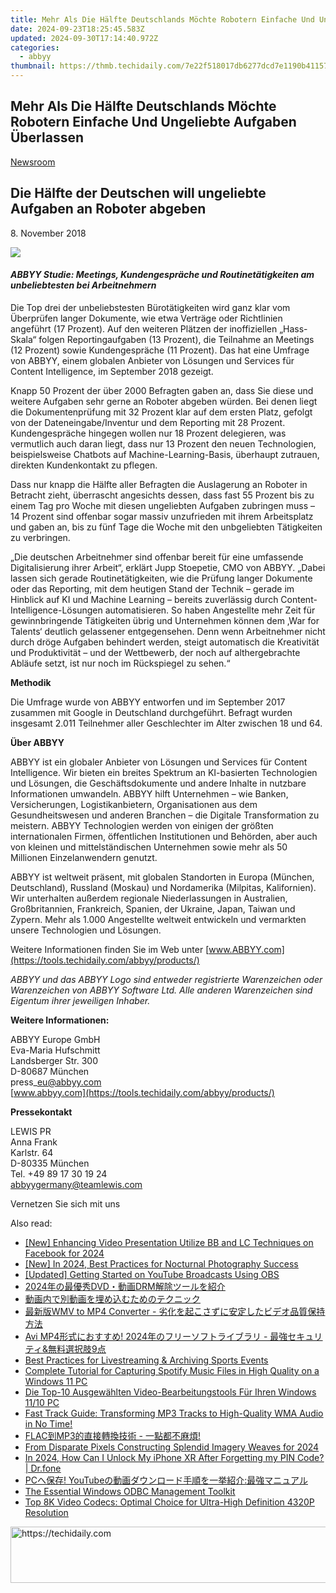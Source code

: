 ```yaml
---
title: Mehr Als Die Hälfte Deutschlands Möchte Robotern Einfache Und Ungeliebte Aufgaben Überlassen
date: 2024-09-23T18:25:45.583Z
updated: 2024-09-30T17:14:40.972Z
categories:
  - abbyy
thumbnail: https://thmb.techidaily.com/7e22f518017db6277dcd7e1190b41157a7934026017c8917e3ff6d2a5ba30944.jpg
---
```


## Mehr Als Die Hälfte Deutschlands Möchte Robotern Einfache Und Ungeliebte Aufgaben Überlassen

[Newsroom](https://tools.techidaily.com/abbyy/products/)

## Die Hälfte der Deutschen will ungeliebte Aufgaben an Roboter abgeben

8\. November 2018

![](https://content.abbyy.com/-/media/project/abbyy/abbyy/branchtemplates/shutterstock_1272462163_1296-x-729.jpg?h=729&iar=0&w=1296)

#### _ABBYY Studie: Meetings, Kundengespräche und Routinetätigkeiten am unbeliebtesten bei Arbeitnehmern_

  
Die Top drei der unbeliebstesten Bürotätigkeiten wird ganz klar vom Überprüfen langer Dokumente, wie etwa Verträge oder Richtlinien angeführt (17 Prozent). Auf den weiteren Plätzen der inoffiziellen „Hass-Skala“ folgen Reportingaufgaben (13 Prozent), die Teilnahme an Meetings (12 Prozent) sowie Kundengespräche (11 Prozent). Das hat eine Umfrage von ABBYY, einem globalen Anbieter von Lösungen und Services für Content Intelligence, im September 2018 gezeigt.

Knapp 50 Prozent der über 2000 Befragten gaben an, dass Sie diese und weitere Aufgaben sehr gerne an Roboter abgeben würden. Bei denen liegt die Dokumentenprüfung mit 32 Prozent klar auf dem ersten Platz, gefolgt von der Dateneingabe/Inventur und dem Reporting mit 28 Prozent. Kundengespräche hingegen wollen nur 18 Prozent delegieren, was vermutlich auch daran liegt, dass nur 13 Prozent den neuen Technologien, beispielsweise Chatbots auf Machine-Learning-Basis, überhaupt zutrauen, direkten Kundenkontakt zu pflegen.

Dass nur knapp die Hälfte aller Befragten die Auslagerung an Roboter in Betracht zieht, überrascht angesichts dessen, dass fast 55 Prozent bis zu einem Tag pro Woche mit diesen ungeliebten Aufgaben zubringen muss – 14 Prozent sind offenbar sogar massiv unzufrieden mit ihrem Arbeitsplatz und gaben an, bis zu fünf Tage die Woche mit den unbgeliebten Tätigkeiten zu verbringen.

„Die deutschen Arbeitnehmer sind offenbar bereit für eine umfassende Digitalisierung ihrer Arbeit“, erklärt Jupp Stoepetie, CMO von ABBYY. „Dabei lassen sich gerade Routinetätigkeiten, wie die Prüfung langer Dokumente oder das Reporting, mit dem heutigen Stand der Technik – gerade im Hinblick auf KI und Machine Learning – bereits zuverlässig durch Content-Intelligence-Lösungen automatisieren. So haben Angestellte mehr Zeit für gewinnbringende Tätigkeiten übrig und Unternehmen können dem ‚War for Talents‘ deutlich gelassener entgegensehen. Denn wenn Arbeitnehmer nicht durch dröge Aufgaben behindert werden, steigt automatisch die Kreativität und Produktivität – und der Wettbewerb, der noch auf althergebrachte Abläufe setzt, ist nur noch im Rückspiegel zu sehen.“

  
**Methodik**

Die Umfrage wurde von ABBYY entworfen und im September 2017 zusammen mit Google in Deutschland durchgeführt. Befragt wurden insgesamt 2.011 Teilnehmer aller Geschlechter im Alter zwischen 18 und 64.

  
**Über ABBYY**

ABBYY ist ein globaler Anbieter von Lösungen und Services für Content Intelligence. Wir bieten ein breites Spektrum an KI-basierten Technologien und Lösungen, die Geschäftsdokumente und andere Inhalte in nutzbare Informationen umwandeln. ABBYY hilft Unternehmen – wie Banken, Versicherungen, Logistikanbietern, Organisationen aus dem Gesundheitswesen und anderen Branchen – die Digitale Transformation zu meistern. ABBYY Technologien werden von einigen der größten internationalen Firmen, öffentlichen Institutionen und Behörden, aber auch von kleinen und mittelständischen Unternehmen sowie mehr als 50 Millionen Einzelanwendern genutzt.

ABBYY ist weltweit präsent, mit globalen Standorten in Europa (München, Deutschland), Russland (Moskau) und Nordamerika (Milpitas, Kalifornien). Wir unterhalten außerdem regionale Niederlassungen in Australien, Großbritannien, Frankreich, Spanien, der Ukraine, Japan, Taiwan und Zypern. Mehr als 1.000 Angestellte weltweit entwickeln und vermarkten unsere Technologien und Lösungen.

Weitere Informationen finden Sie im Web unter [www.ABBYY.com](https://tools.techidaily.com/abbyy/products/)

_ABBYY und das ABBYY Logo sind entweder registrierte Warenzeichen oder Warenzeichen von ABBYY Software Ltd. Alle anderen Warenzeichen sind Eigentum ihrer jeweiligen Inhaber._

  
**Weitere Informationen:**

ABBYY Europe GmbH  
Eva-Maria Hufschmitt  
Landsberger Str. 300  
D-80687 München  
press\_eu@abbyy.com  
[www.abbyy.com](https://tools.techidaily.com/abbyy/products/)

  
**Pressekontakt**

LEWIS PR  
Anna Frank  
Karlstr. 64  
D-80335 München  
Tel. +49 89 17 30 19 24  
[abbyygermany@teamlewis.com](https://tools.techidaily.com/abbyy/products/)

Vernetzen Sie sich mit uns

<ins class="adsbygoogle"
     style="display:block"
     data-ad-format="autorelaxed"
     data-ad-client="ca-pub-7571918770474297"
     data-ad-slot="1223367746"></ins>

<ins class="adsbygoogle"
     style="display:block"
     data-ad-client="ca-pub-7571918770474297"
     data-ad-slot="8358498916"
     data-ad-format="auto"
     data-full-width-responsive="true"></ins>

<span class="atpl-alsoreadstyle">Also read:</span>
<div><ul>
<li><a href="https://facebook-videos.techidaily.com/new-enhancing-video-presentation-utilize-bb-and-lc-techniques-on-facebook-for-2024/"><u>[New] Enhancing Video Presentation Utilize BB and LC Techniques on Facebook for 2024</u></a></li>
<li><a href="https://screen-recording.techidaily.com/new-in-2024-best-practices-for-nocturnal-photography-success/"><u>[New] In 2024, Best Practices for Nocturnal Photography Success</u></a></li>
<li><a href="https://facebook-record-videos.techidaily.com/updated-getting-started-on-youtube-broadcasts-using-obs/"><u>[Updated] Getting Started on YouTube Broadcasts Using OBS</u></a></li>
<li><a href="https://solve-latest.techidaily.com/2024dvddrm/"><u>2024年の最優秀DVD・動画DRM解除ツールを紹介</u></a></li>
<li><a href="https://solve-latest.techidaily.com/5yuv55s75yaf44gn5yil5yuv55s744ks5zplusl44kb6l6844ka44gf44kb44gu44og44kv44ol44od44kv/"><u>動画内で別動画を埋め込むためのテクニック</u></a></li>
<li><a href="https://solve-latest.techidaily.com/wmv-to-mp4-converter/"><u>最新版WMV to MP4 Converter - 劣化を起こさずに安定したビデオ品質保持方法</u></a></li>
<li><a href="https://solve-latest.techidaily.com/avi-mp4-2024-and9/"><u>Avi MP4形式におすすめ! 2024年のフリーソフトライブラリ - 最強セキュリティ&無料選択肢9点</u></a></li>
<li><a href="https://video-capture.techidaily.com/best-practices-for-livestreaming-and-archiving-sports-events/"><u>Best Practices for Livestreaming & Archiving Sports Events</u></a></li>
<li><a href="https://solve-latest.techidaily.com/complete-tutorial-for-capturing-spotify-music-files-in-high-quality-on-a-windows-11-pc/"><u>Complete Tutorial for Capturing Spotify Music Files in High Quality on a Windows 11 PC</u></a></li>
<li><a href="https://techtrends.techidaily.com/die-top-10-ausgewahlten-video-bearbeitungstools-fur-ihren-windows-1110-pc/"><u>Die Top-10 Ausgewählten Video-Bearbeitungstools Für Ihren Windows 11/10 PC</u></a></li>
<li><a href="https://solve-latest.techidaily.com/fast-track-guide-transforming-mp3-tracks-to-high-quality-wma-audio-in-no-time/"><u>Fast Track Guide: Transforming MP3 Tracks to High-Quality WMA Audio in No Time!</u></a></li>
<li><a href="https://solve-latest.techidaily.com/flacmp3/"><u>FLAC到MP3的直接轉換技術 - 一點都不麻煩!</u></a></li>
<li><a href="https://some-techniques.techidaily.com/from-disparate-pixels-constructing-splendid-imagery-weaves-for-2024/"><u>From Disparate Pixels Constructing Splendid Imagery Weaves for 2024</u></a></li>
<li><a href="https://iphone-unlock.techidaily.com/in-2024-how-can-i-unlock-my-iphone-xr-after-forgetting-my-pin-code-drfone-by-drfone-ios/"><u>In 2024, How Can I Unlock My iPhone XR After Forgetting my PIN Code? | Dr.fone</u></a></li>
<li><a href="https://solve-latest.techidaily.com/1726030513695-pc-youtube/"><u>PCへ保存! YouTubeの動画ダウンロード手順を一挙紹介:最強マニュアル</u></a></li>
<li><a href="https://win11-tips.techidaily.com/the-essential-windows-odbc-management-toolkit/"><u>The Essential Windows ODBC Management Toolkit</u></a></li>
<li><a href="https://some-approaches.techidaily.com/top-8k-video-codecs-optimal-choice-for-ultra-high-definition-4320p-resolution/"><u>Top 8K Video Codecs: Optimal Choice for Ultra-High Definition 4320P Resolution</u></a></li>
</ul></div>

<!-- affiliate ads begin -->
<a href="https://appsumo.8odi.net/c/5597632/2129738/7443" target="_top" id="2129738">
  <img src="//a.impactradius-go.com/display-ad/7443-2129738" border="0" alt="https://techidaily.com" width="728" height="90"/>
</a>
<img height="0" width="0" src="https://appsumo.8odi.net/i/5597632/2129738/7443" style="position:absolute;visibility:hidden;" border="0" />
<!-- affiliate ads end -->

